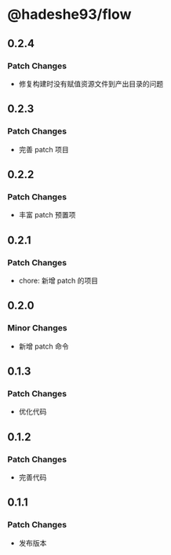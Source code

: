 # @hadeshe93/flow

## 0.2.4

### Patch Changes

- 修复构建时没有赋值资源文件到产出目录的问题

## 0.2.3

### Patch Changes

- 完善 patch 项目

## 0.2.2

### Patch Changes

- 丰富 patch 预置项

## 0.2.1

### Patch Changes

- chore: 新增 patch 的项目

## 0.2.0

### Minor Changes

- 新增 patch 命令

## 0.1.3

### Patch Changes

- 优化代码

## 0.1.2

### Patch Changes

- 完善代码

## 0.1.1

### Patch Changes

- 发布版本
